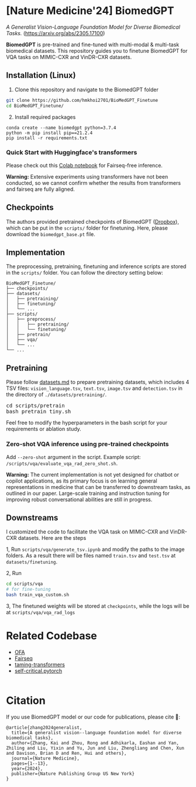 <!---
Copyright 2022 The OFA-Sys Team. 
Copyright 2023 Kai Zhang @ Lehigh. 
All rights reserved.
This source code is licensed under the Apache 2.0 license found in the LICENSE file in the root directory.
-->

# [Nature Medicine'24] BiomedGPT
*A Generalist Vision-Language Foundation Model for Diverse Biomedical Tasks.* (https://arxiv.org/abs/2305.17100)

**BiomedGPT** is pre-trained and fine-tuned with multi-modal & multi-task biomedical datasets. This repository guides you to finetune BiomedGPT for VQA tasks on MIMIC-CXR and VinDR-CXR datasets. 

## Installation (Linux)

1. Clone this repository and navigate to the BiomedGPT folder
```bash
git clone https://github.com/hmkhoi2701/BioMedGPT_Finetune
cd BioMedGPT_Finetune/
```

2. Install required packages
```Shell
conda create --name biomedgpt python=3.7.4
python -m pip install pip==21.2.4
pip install -r requirements.txt
```

### Quick Start with Huggingface's transformers

Please check out this [Colab notebook](https://colab.research.google.com/drive/1AMG-OwmDpnu24a9ZvCNvZi3BZwb3nSfS?usp=sharing) for Fairseq-free inference. 

**Warning:** Extensive experiments using transformers have not been conducted, so we cannot confirm whether the results from transformers and fairseq are fully aligned.

## Checkpoints
The authors provided pretrained checkpoints of BiomedGPT (<a href="https://www.dropbox.com/sh/cu2r5zkj2r0e6zu/AADZ-KHn-emsICawm9CM4MqVa?dl=0">Dropbox</a>), which can be put in the `scripts/` folder for finetuning. Here, please download the ```biomedgpt_base.pt``` file.

## Implementation
The preprocessing, pretraining, finetuning and inference scripts are stored in the `scripts/` folder. You can follow the directory setting below:

```
BioMedGPT_Finetune/
├── checkpoints/
├── datasets/
│   ├── pretraining/
│   ├── finetuning/
│   └── ...
├── scripts/
│   ├── preprocess/
│   │   ├── pretraining/
│   │   └── finetuning/
│   ├── pretrain/
│   ├── vqa/
│   └── ...
└── ...
```

## Pretraining
Please follow [datasets.md](datasets.md) to prepare pretraining datasets, which includes 4 TSV files: <code>vision_language.tsv</code>, <code>text.tsv</code>, <code>image.tsv</code> and <code>detection.tsv</code> in the directory of `./datasets/pretraining/`.

<pre>
cd scripts/pretrain
bash pretrain_tiny.sh
</pre>
Feel free to modify the hyperparameters in the bash script for your requirements or ablation study.

### Zero-shot VQA inference using pre-trained checkpoints
Add ```--zero-shot``` argument in the script. Example script: ```/scripts/vqa/evaluate_vqa_rad_zero_shot.sh```.

**Warning:** The current implementation is not yet designed for chatbot or copilot applications, as its primary focus is on learning general representations in medicine that can be transferred to downstream tasks, as outlined in our paper. Large-scale training and instruction tuning for improving robust conversational abilities are still in progress.

## Downstreams
I customized the code to facilitate the VQA task on MIMIC-CXR and VinDR-CXR datasets. Here are the steps

1, Run ```scripts/vqa/generate_tsv.ipynb``` and modify the paths to the image folders. As a result there will be files named ```train.tsv``` and ```test.tsv``` at ```datasets/finetuning```.

2, Run 
```bash
cd scripts/vqa
# for fine-tuning
bash train_vqa_custom.sh
```

3, The finetuned weights will be stored at ```checkpoints```, while the logs will be at ```scripts/vqa/vqa_rad_logs```

# Related Codebase
* [OFA](https://github.com/OFA-Sys/OFA)
* [Fairseq](https://github.com/pytorch/fairseq)
* [taming-transformers](https://github.com/CompVis/taming-transformers)
* [self-critical.pytorch](https://github.com/ruotianluo/self-critical.pytorch)
<br></br>


# Citation
If you use BiomedGPT model or our code for publications, please cite 🤗: 
```
@article{zhang2024generalist,
  title={A generalist vision--language foundation model for diverse biomedical tasks},
  author={Zhang, Kai and Zhou, Rong and Adhikarla, Eashan and Yan, Zhiling and Liu, Yixin and Yu, Jun and Liu, Zhengliang and Chen, Xun and Davison, Brian D and Ren, Hui and others},
  journal={Nature Medicine},
  pages={1--13},
  year={2024},
  publisher={Nature Publishing Group US New York}
}
```
<br></br>
